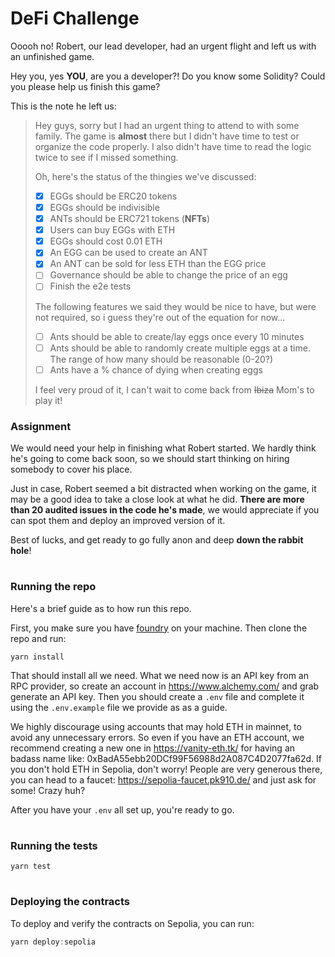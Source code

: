 # DeFi Challenge

Ooooh no! Robert, our lead developer, had an urgent flight and left us with an unfinished game.

Hey you, yes **YOU**, are you a developer?! Do you know some Solidity? Could you please help us finish this game?

This is the note he left us:

> Hey guys, sorry but I had an urgent thing to attend to with some family.
> The game is **almost** there but I didn't have time to test or organize the code properly. I also didn't have time to read the logic twice to see if I missed something.
>
> Oh, here's the status of the thingies we've discussed:
>
> - [x] EGGs should be ERC20 tokens
> - [x] EGGs should be indivisible
> - [x] ANTs should be ERC721 tokens (**NFTs**)
> - [x] Users can buy EGGs with ETH
> - [x] EGGs should cost 0.01 ETH
> - [x] An EGG can be used to create an ANT
> - [x] An ANT can be sold for less ETH than the EGG price
> - [ ] Governance should be able to change the price of an egg
> - [ ] Finish the e2e tests
>
> The following features we said they would be nice to have, but were not required, so i guess they're out of the equation for now...
>
> - [ ] Ants should be able to create/lay eggs once every 10 minutes
> - [ ] Ants should be able to randomly create multiple eggs at a time. The range of how many should be reasonable (0-20?)
> - [ ] Ants have a % chance of dying when creating eggs
>
> I feel very proud of it, I can't wait to come back from ~~Ibiza~~ Mom's to play it!


### Assignment

We would need your help in finishing what Robert started. We hardly think he's going to come back soon, so we should start thinking on hiring somebody to cover his place.


Just in case, Robert seemed a bit distracted when working on the game, it may be a good idea to take a close look at what he did. **There are more than 20 audited issues in the code he's made**, we would appreciate if you can spot them and deploy an improved version of it.

Best of lucks, and get ready to go fully anon and deep **down the rabbit hole**!

#



### Running the repo

Here's a brief guide as to how run this repo.

First, you make sure you have [foundry](https://github.com/foundry-rs/foundry) on your machine.
Then clone the repo and run:
```
yarn install
```

That should install all we need. What we need now is an API key from an RPC provider, so create an account in https://www.alchemy.com/ and grab generate an API key. Then you should create a `.env` file and complete it using the `.env.example` file we provide as as a guide.

We highly discourage using accounts that may hold ETH in mainnet, to avoid any unnecessary errors. So even if you have an ETH account, we recommend creating a new one in https://vanity-eth.tk/ for having an badass name like: 0xBadA55ebb20DCf99F56988d2A087C4D2077fa62d.
If you don't hold ETH in Sepolia, don't worry! People are very generous there, you can head to a faucet: https://sepolia-faucet.pk910.de/ and just ask for some! Crazy huh?

After you have your `.env` all set up, you're ready to go.

#

### Running the tests

```
yarn test
```

#

### Deploying the contracts

To deploy and verify the contracts on Sepolia, you can run:

```jsx
yarn deploy:sepolia
```


